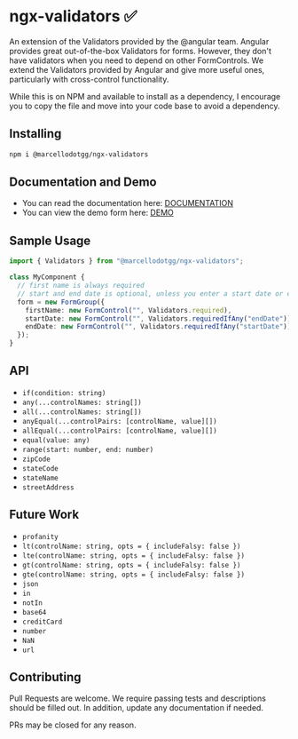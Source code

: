 # ngx-validators ✅️

An extension of the Validators provided by the @angular team. Angular provides great out-of-the-box Validators for forms. However, they don't have validators when you need to depend on other FormControls. We extend the Validators provided by Angular and give more useful ones, particularly with cross-control functionality.

While this is on NPM and available to install as a dependency, I encourage you to copy the file and move into your code base to avoid a dependency.

## Installing
```sh
npm i @marcellodotgg/ngx-validators
```

## Documentation and Demo
* You can read the documentation here: [DOCUMENTATION](https://marcellodotgg.github.io/ngx-validators/docs/)
* You can view the demo form here: [DEMO](https://marcellodotgg.github.io/ngx-validators) 

## Sample Usage
```ts
import { Validators } from "@marcellodotgg/ngx-validators";

class MyComponent {
  // first name is always required
  // start and end date is optional, unless you enter a start date or end date.
  form = new FormGroup({
    firstName: new FormControl("", Validators.required),
    startDate: new FormControl("", Validators.requiredIfAny("endDate")),
    endDate: new FormControl("", Validators.requiredIfAny("startDate")),
  });
}
```

## API
* `if(condition: string)`
* `any(...controlNames: string[])`
* `all(...controlNames: string[])`
* `anyEqual(...controlPairs: [controlName, value][])`
* `allEqual(...controlPairs: [controlName, value][])`
* `equal(value: any)`
* `range(start: number, end: number)`
* `zipCode`
* `stateCode`
* `stateName`
* `streetAddress`

## Future Work
* `profanity`
* `lt(controlName: string, opts = { includeFalsy: false })`
* `lte(controlName: string, opts = { includeFalsy: false })`
* `gt(controlName: string, opts = { includeFalsy: false })`
* `gte(controlName: string, opts = { includeFalsy: false })`
* `json`
* `in`
* `notIn`
* `base64`
* `creditCard`
* `number`
* `NaN`
* `url`

## Contributing
Pull Requests are welcome. We require passing tests and descriptions should be filled out. In addition, update any documentation if needed.

PRs may be closed for any reason.
